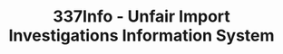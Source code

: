 ---
layout: default
bigquery: https://console.cloud.google.com/bigquery?p=patents-public-data&d=usitc_investigations&page=dataset&project=sheets-management-319211
citation: US International Trade Commission 337Info Unfair Import Investigations Information
  System
contributors: US International Trade Comission
cost: None
description: US International Trade Commission 337Info Unfair Import Investigations
  Information System contains data on investigations done under Section 337. Section
  337 declares the infringement of certain statutory intellectual property rights
  and other forms of unfair competition in import trade to be unlawful practices.
  Most Section 337 investigations involve allegations of patent or registered trademark
  infringement.
documentation: FAQ and tutorial available on the site
last_edit: Mon, 04 Apr 2022 19:10:40 GMT
location: https://pubapps2.usitc.gov/337external/
maintained_by: US International Trade Comission
schema_fields: '[''teoProceedingInvolved'', ''currentActiveALJ'', ''reportingRequirements'',
  ''htsNumbers'', ''finalIdOnViolationIssue'', ''investigationType'', ''dateComplaintFiled'',
  ''scheduledEndDateEvidHear'', ''endDateMarkmanHearing'', ''gcAttorney'', ''finalDetNoViolation'',
  ''finalIdOnViolationDue'', ''markmanHearing'', ''lastUpdated'', ''respondent'',
  ''complainant'', ''dateOfPublicationFrNotice'', ''startDateMarkmanHearing'', ''investigationTermDate'',
  ''targetDate'', ''ouiiParticipation'', ''copyrightNumbers'', ''teoReliefGranted'',
  ''teoIdDueDate'', ''id'', ''trademarkNumbers'', ''actualEndDateEvidHear'', ''teoIdIssueDate'',
  ''docketNo'', ''cafcAppeals'', ''patentNumber'', ''investigationNo'', ''invUnfairAct'',
  ''patentNumbers'', ''actualStartDateEvidHear'', ''internalRemand'', ''finalDetViolation'',
  ''currentStatus'', ''title'', ''dateCreated'', ''issueDateOtherNonFinal'', ''aljAssigned'',
  ''publication_number'', ''scheduledStartDateEvidHear'', ''ouiiAttorney'']'
shortname: unfair_import_investigations
tags:
- import
- legal
- trade
timeframe: 2008-2021 (prior to 2008 downloadable as a JSON file)
title: 337Info - Unfair Import Investigations Information System
uuid: 2721f5ec-e599-4890-9265-9706719fc71e
---